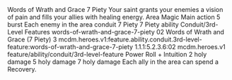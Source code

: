 <ability>
  <name>Words of Wrath and Grace</name>
  <cost>7 Piety</cost>
  <flavor>Your saint grants your enemies a vision of pain and fills your allies with healing energy.</flavor>
  <keywords>
    <keyword>Area</keyword>
    <keyword>Magic</keyword>
  </keywords>
  <type>Main action</type>
  <distance>5 burst</distance>
  <target>Each enemy in the area</target>
  <metadata>
    <class>conduit</class>
    <cost>7 Piety</cost>
    <cost_amount>7</cost_amount>
    <cost_resource>Piety</cost_resource>
    <feature_type>ability</feature_type>
    <file_dpath>Conduit/3rd-Level Features</file_dpath>
    <item_id>words-of-wrath-and-grace-7-piety</item_id>
    <item_index>02</item_index>
    <item_name>Words of Wrath and Grace (7 Piety)</item_name>
    <level>3</level>
    <scc>mcdm.heroes.v1:feature.ability.conduit.3rd-level-feature:words-of-wrath-and-grace-7-piety</scc>
    <scdc>1.1.1:5.2.3.6:02</scdc>
    <source>mcdm.heroes.v1</source>
    <type>feature/ability/conduit/3rd-level-feature</type>
  </metadata>
  <effects>
    <effect type="roll">
      <roll>Power Roll + Intuition</roll>
      <t1>2 holy damage</t1>
      <t2>5 holy damage</t2>
      <t3>7 holy damage</t3>
    </effect>
    <effect type="mundane">Each ally in the area can spend a Recovery.</effect>
  </effects>
</ability>
